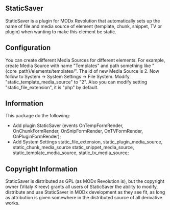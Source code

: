 ## StaticSaver

StaticSaver is a plugin for MODx Revolution that automatically sets up the name of file and media 
source of element (template, chunk, snippet, TV or plugin) when wanting 
to make this element be static.

## Configuration

You can create different Media Sources for different elements. For example,
create Media Source with name "Templates" and path something like 
"{core_path}/elements/templates/". The id of new Media Source is 2.
Now follow to System -> System Settings -> File System.
Modify "static_template_media_source" to "2".
Also you can modify setting "static_file_extension", it is "php" by default.

## Information

This package do the following:
- Add plugin StaticSaver (events OnTempFormRender, OnChunkFormRender, 
OnSnipFormRender, OnTVFormRender, OnPluginFormRender);
- Add System Settings static_file_extension, static_plugin_media_source, static_chunk_media_source
static_snippet_media_source, static_template_media_source, static_tv_media_source;

## Copyright Information

StaticSaver is distributed as GPL (as MODx Revolution is), but the copyright owner
(Vitaly Kireev) grants all users of StaticSaver the ability to modify, distribute
and use StaticSaver in MODx development as they see fit, as long as attribution
is given somewhere in the distributed source of all derivative works.
